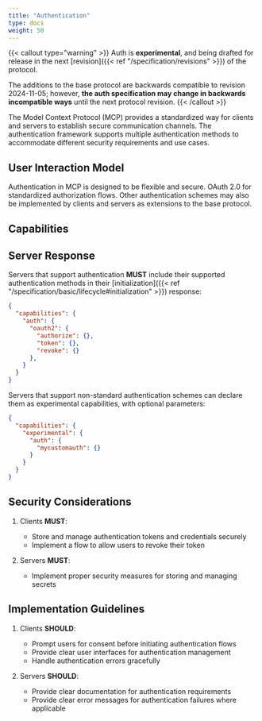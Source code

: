 ```yaml
---
title: "Authentication"
type: docs 
weight: 50
---
```


{{< callout type="warning" >}}
Auth is **experimental**, and being drafted for release in the next [revision]({{< ref "/specification/revisions" >}}) of the protocol.

The additions to the base protocol are backwards compatible to revision 2024-11-05; however, **the auth specification may change in backwards incompatible ways** until the next protocol revision.
{{< /callout >}}

The Model Context Protocol (MCP) provides a standardized way for clients and servers to establish secure communication channels. The authentication framework supports multiple authentication methods to accommodate different security requirements and use cases.

## User Interaction Model

Authentication in MCP is designed to be flexible and secure. OAuth 2.0 for standardized authorization flows. Other authentication schemes may also be implemented by clients and servers as extensions to the base protocol.

## Capabilities

## Server Response

Servers that support authentication **MUST** include their supported authentication methods in their [initialization]({{< ref "/specification/basic/lifecycle#initialization" >}}) response:

```json
{
  "capabilities": {
    "auth": {
      "oauth2": {
        "authorize": {},
        "token": {},
        "revoke": {}
      },
    }
  }
}
```

Servers that support non-standard authentication schemes can declare them as experimental capabilities, with optional parameters:

```json
{
  "capabilities": {
    "experimental": {
      "auth": {
        "mycustomauth": {}
      }
    }
  }
}
```

## Security Considerations

1. Clients **MUST**:
   - Store and manage authentication tokens and credentials securely
   - Implement a flow to allow users to revoke their token

2. Servers **MUST**:
   - Implement proper security measures for storing and managing secrets

## Implementation Guidelines

1. Clients **SHOULD**:
   - Prompt users for consent before initiating authentication flows
   - Provide clear user interfaces for authentication management
   - Handle authentication errors gracefully

2. Servers **SHOULD**:
   - Provide clear documentation for authentication requirements
   - Provide clear error messages for authentication failures where applicable